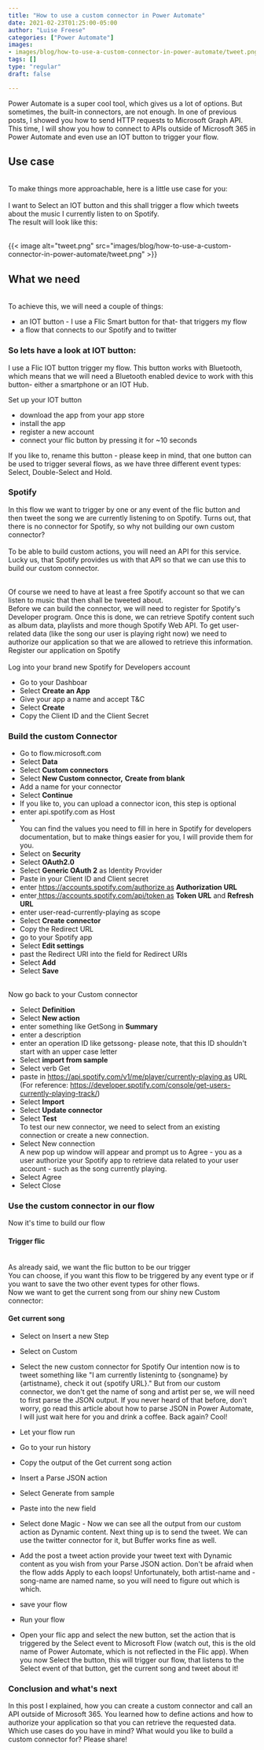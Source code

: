 ```yaml
---
title: "How to use a custom connector in Power Automate"
date: 2021-02-23T01:25:00-05:00
author: "Luise Freese"
categories: ["Power Automate"]
images:
- images/blog/how-to-use-a-custom-connector-in-power-automate/tweet.png
tags: []
type: "regular"
draft: false

---
```


Power Automate is a super cool tool, which gives us a lot of options.
But sometimes, the built-in connectors, are not enough. In one of
previous posts, I showed you how to send HTTP requests to Microsoft
Graph API. This time, I will show you how to connect to APIs outside of
Microsoft 365 in Power Automate and even use an IOT button to trigger
your flow.


##  Use case 

\
To make things more approachable, here is a little use case for you:\
\
I want to Select an IOT button and this shall trigger a flow which
tweets about the music I currently listen to on Spotify.\
The result will look like this:

\
{{< image alt="tweet.png" src="images/blog/how-to-use-a-custom-connector-in-power-automate/tweet.png" >}}

##  What we need 

\
To achieve this, we will need a couple of things:

-   an IOT button - I use a Flic Smart button for that- that triggers my
    flow
-   a flow that connects to our Spotify and to twitter

### So lets have a look at IOT button: 

I use a Flic IOT button trigger my flow. This button works with
Bluetooth, which means that we will need a Bluetooth enabled device to
work with this button- either a smartphone or an IOT Hub.

Set up your IOT button

-   download the app from your app store
-   install the app
-   register a new account
-   connect your flic button by pressing it for \~10 seconds

If you like to, rename this button - please keep in mind, that one
button can be used to trigger several flows, as we have three different
event types: Select, Double-Select and Hold.

###  Spotify 

In this flow we want to trigger by one or any event of the flic button
and then tweet the song we are currently listening to on Spotify. Turns
out, that there is no connector for Spotify, so why not building our own
custom connector?\
\
To be able to build custom actions, you will need an API for this
service. Lucky us, that Spotify provides us with that API so that we can
use this to build our custom connector.

\
Of course we need to have at least a free Spotify account so that we can
listen to music that then shall be tweeted about.\
Before we can build the connector, we will need to register for
Spotify's Developer program. Once this is done, we can retrieve Spotify
content such as album data, playlists and more though Spotify Web API.
To get user-related data (like the song our user is playing right now)
we need to authorize our application so that we are allowed to retrieve
this information.\
Register our application on Spotify\
\
Log into your brand new Spotify for Developers account
-   Go to your Dashboar
-   Select **Create an App**
-   Give your app a name and accept T&C
-   Select **Create**
-   Copy the Client ID and the Client Secret
### Build the custom Connector 

-   Go to flow.microsoft.com
-   Select **Data**
-   Select **Custom connectors**
-   Select **New Custom connector,** **Create from blank**
-   Add a name for your connector
-   Select **Continue**
-   If you like to, you can upload a connector icon, this step is
    optional
-   enter api.spotify.com as Host
-   \
    You can find the values you need to fill in here in Spotify for
    developers documentation, but to make things easier for you, I will
    provide them for you.
-   Select on **Security**
-   Select **OAuth2.0**
-   Select **Generic OAuth 2** as Identity Provider
-   Paste in your Client ID and Client secret
-   enter [https://accounts.spotify.com/authorize
    as](https://accounts.spotify.com/authorize&nbsp;as) **Authorization
    URL**
-   enter[ https://accounts.spotify.com/api/token
    as](https://accounts.spotify.com/api/token&nbsp;as) **Token URL**
    and **Refresh URL**
-   enter user-read-currently-playing as scope
-   Select **Create connector**
-   Copy the Redirect URL
-   go to your Spotify app
-   Select **Edit settings**
-   past the Redirect URI into the field for Redirect URIs
-   Select **Add**
-   Select **Save**

\
Now go back to your Custom connector

-   Select **Definition**
-   Select **New action**
-   enter something like GetSong in **Summary**
-   enter a description
-   enter an operation ID like getssong- please note, that this ID
    shouldn't start with an upper case letter
-   Select **import from sample**
-   Select verb Get
-   paste in [https://api.spotify.com/v1/me/player/currently-playing
    as](https://api.spotify.com/v1/me/player/currently-playing&nbsp;as)
    URL\
    (For reference:
    <https://developer.spotify.com/console/get-users-currently-playing-track/>)
-   Select **Import**
-   Select **Update connector**
-   Select **Test**\
    To test our new connector, we need to select from an existing
    connection or create a new connection.
-   Select New connection\
    A new pop up window will appear and prompt us to Agree - you as a
    user authorize your Spotify app to retrieve data related to your
    user account - such as the song currently playing.
-   Select Agree
-   Select Close

### Use the custom connector in our flow 

Now it's time to build our flow

####  Trigger flic 

\
As already said, we want the flic button to be our trigger\
You can choose, if you want this flow to be triggered by any event type
or if you want to save the two other event types for other flows.\
Now we want to get the current song from our shiny new Custom connector:

####  Get current song 
-   Select on Insert a new Step

-   Select on Custom

-   Select the new custom connector for Spotify
    Our intention now is to tweet something like \"I am currently
    listenintg to {songname} by {artistname}, check it out {spotify
    URL}.\" But from our custom connector, we don't get the name of
    song and artist per se, we will need to first parse the JSON output.
    If you never heard of that before, don't worry, go read this
    article about how to parse JSON in Power Automate, I will just wait
    here for you and drink a coffee.
    Back again? Cool!
     

-   Let your flow run

-   Go to your run history

-   Copy the output of the Get current song action

-   Insert a Parse JSON action

-   Select Generate from sample

-   Paste into the new field

-   Select done
    Magic - Now we can see all the output from our custom action as
    Dynamic content. Next thing up is to send the tweet. We can use the
    twitter connector for it, but Buffer works fine as well.
    

-   Add the post a tweet action
    provide your tweet text with Dynamic content as you wish from your
    Parse JSON action. Don't be afraid when the flow adds Apply to each
    loops! Unfortunately, both artist-name and -song-name are named
    name, so you will need to figure out which is which.

-   save your flow

-   Run your flow

-   Open your flic app and select the new button, set the action that is
    triggered by the Select event to Microsoft Flow (watch out, this is
    the old name of Power Automate, which is not reflected in the Flic
    app). When you now Select the button, this will trigger our flow,
    that listens to the Select event of that button, get the current
    song and tweet about it!



### Conclusion and what's next 


In this post I explained, how you can create a custom connector and call
an API outside of Microsoft 365. You learned how to define actions and
how to authorize your application so that you can retrieve the requested
data. Which use cases do you have in mind? What would you like to build
a custom connector for? Please share!
